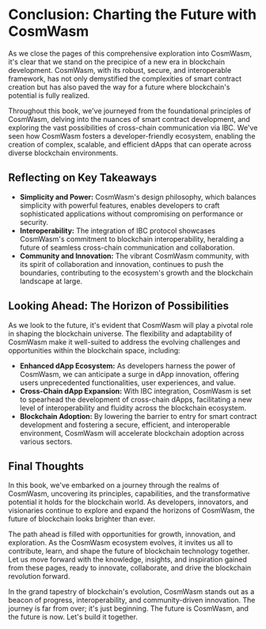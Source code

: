# Conclusion: Charting the Future with CosmWasm

As we close the pages of this comprehensive exploration into CosmWasm, it's clear that we stand on the precipice of a new era in blockchain development. CosmWasm, with its robust, secure, and interoperable framework, has not only demystified the complexities of smart contract creation but has also paved the way for a future where blockchain's potential is fully realized.

Throughout this book, we've journeyed from the foundational principles of CosmWasm, delving into the nuances of smart contract development, and exploring the vast possibilities of cross-chain communication via IBC. We've seen how CosmWasm fosters a developer-friendly ecosystem, enabling the creation of complex, scalable, and efficient dApps that can operate across diverse blockchain environments.

## Reflecting on Key Takeaways

- **Simplicity and Power:** CosmWasm's design philosophy, which balances simplicity with powerful features, enables developers to craft sophisticated applications without compromising on performance or security.
- **Interoperability:** The integration of IBC protocol showcases CosmWasm's commitment to blockchain interoperability, heralding a future of seamless cross-chain communication and collaboration.
- **Community and Innovation:** The vibrant CosmWasm community, with its spirit of collaboration and innovation, continues to push the boundaries, contributing to the ecosystem's growth and the blockchain landscape at large.

## Looking Ahead: The Horizon of Possibilities

As we look to the future, it's evident that CosmWasm will play a pivotal role in shaping the blockchain universe. The flexibility and adaptability of CosmWasm make it well-suited to address the evolving challenges and opportunities within the blockchain space, including:

- **Enhanced dApp Ecosystem:** As developers harness the power of CosmWasm, we can anticipate a surge in dApp innovation, offering users unprecedented functionalities, user experiences, and value.
- **Cross-Chain dApp Expansion:** With IBC integration, CosmWasm is set to spearhead the development of cross-chain dApps, facilitating a new level of interoperability and fluidity across the blockchain ecosystem.
- **Blockchain Adoption:** By lowering the barrier to entry for smart contract development and fostering a secure, efficient, and interoperable environment, CosmWasm will accelerate blockchain adoption across various sectors.

## Final Thoughts

In this book, we've embarked on a journey through the realms of CosmWasm, uncovering its principles, capabilities, and the transformative potential it holds for the blockchain world. As developers, innovators, and visionaries continue to explore and expand the horizons of CosmWasm, the future of blockchain looks brighter than ever.

The path ahead is filled with opportunities for growth, innovation, and exploration. As the CosmWasm ecosystem evolves, it invites us all to contribute, learn, and shape the future of blockchain technology together. Let us move forward with the knowledge, insights, and inspiration gained from these pages, ready to innovate, collaborate, and drive the blockchain revolution forward.

In the grand tapestry of blockchain's evolution, CosmWasm stands out as a beacon of progress, interoperability, and community-driven innovation. The journey is far from over; it's just beginning. The future is CosmWasm, and the future is now. Let's build it together.